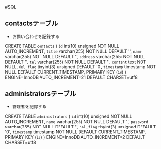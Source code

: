 #SQL

## contactsテーブル

* お問い合わせを記録する

CREATE TABLE `contacts` (
  `id` int(10) unsigned NOT NULL AUTO_INCREMENT,
  `title` varchar(255) NOT NULL DEFAULT '',
  `name` varchar(255) NOT NULL DEFAULT '',
  `address` varchar(255) NOT NULL DEFAULT '',
  `tel` varchar(255) NOT NULL DEFAULT '',
  `content` text NOT NULL,
  `del_flag` tinyint(3) unsigned DEFAULT '0',
  `timestamp` timestamp NOT NULL DEFAULT CURRENT_TIMESTAMP,
  PRIMARY KEY (`id`)
) ENGINE=InnoDB AUTO_INCREMENT=21 DEFAULT CHARSET=utf8


## administratorsテーブル

* 管理者を記録する

CREATE TABLE `administrators` (
  `id` int(10) unsigned NOT NULL AUTO_INCREMENT,
  `name` varchar(255) NOT NULL DEFAULT '',
  `password` varchar(255) NOT NULL DEFAULT '',
  `del_flag` tinyint(3) unsigned DEFAULT '0',
  `timestamp` timestamp NOT NULL DEFAULT CURRENT_TIMESTAMP,
  PRIMARY KEY (`id`)
) ENGINE=InnoDB AUTO_INCREMENT=2 DEFAULT CHARSET=utf8
